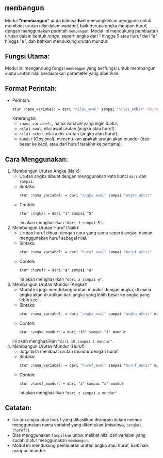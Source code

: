 # `membangun`
Modul **"membangun"** pada bahasa **Earl** memungkinkan pengguna untuk membuat urutan nilai dalam variabel, baik berupa angka maupun huruf, dengan menggunakan perintah `membangun`. Modul ini mendukung pembuatan urutan dalam bentuk _range_, seperti angka dari 1 hingga 5 atau huruf dari "a" hingga "e", dan bahkan mendukung urutan mundur.

## Fungsi Utama:
Modul ini mengandung fungsi `membangun` yang berfungsi untuk membangun suatu urutan nilai berdasarkan parameter yang diberikan.

## Format Perintah:
- Perintah:
  ```bash
  atur :nama_variabel: = dari "nilai_awal" sampai "nilai_akhir" [mundur]
  ```
  Keterangan:
  - `:nama_variabel:`, nama variabel yang ingin diatur.
  - `nilai_awal`, nilai awal urutan (angka atau huruf).
  - `nilai_akhir`, nilai akhir urutan (angka atau huruf).
  - `mundur` (Opsional), menentukan apakah urutan akan mundur (dari besar ke kecil, atau dari huruf terakhir ke pertama).

## Cara Menggunakan:
1. Membangun Urutan Angka (Naik):
   - Urutan angka dibuat dengan menggunakan kata kunci `dari` dan `sampai`.
   - Sintaks:
     ```bash
     atur :nama_variabel: = dari "angka_awal" sampai "angka_akhir"
      ```
   - Contoh:
      ```earl
      atur :angka: = dari "1" sampai "5"
      ```
      Ini akan menghasilkan `"dari 1 sampai 5"`.
2. Membangun Urutan Huruf (Naik):
   - Urutan huruf dibuat dengan cara yang sama seperti angka, namun menggunakan huruf sebagai nilai.
   - Sintaks:
     ```bash
     atur :nama_variabel: = dari "huruf_awal" sampai "huruf_akhir"
      ```
   - Contoh:
     ```earl
     atur :huruf: = dari "a" sampai "e"
     ```
     Ini akan menghasilkan `"dari a sampai e"`.
3. Membangun Urutan Mundur (Angka):
   - Modul ini juga mendukung urutan mundur dengan angka, di mana angka akan diurutkan dari angka yang lebih besar ke angka yang lebih kecil.
   - Sintaks:
     ```bash
     atur :nama_variabel: = dari "angka_awal" sampai "angka_akhir" mundur
      ```
   - Contoh:
     ```earl
     atur :angka_mundur: = dari "10" sampai "1" mundur
     ```
   Ini akan menghasilkan `"dari 10 sampai 1 mundur"`.
4. Membangun Urutan Mundur (Huruf):
   - Juga bisa membuat urutan mundur dengan huruf.
   - Sintaks:
     ```bash
     atur :nama_variabel: = dari "huruf_awal" sampai "huruf_akhir" mundur
     ```
   - Contoh:
     ```earl
     atur :huruf_mundur: = dari "z" sampai "a" mundur
     ```
     Ini akan menghasilkan `"dari z sampai a mundur"`
 
## Catatan:
- Urutan angka atau huruf yang dihasilkan disimpan dalam memori menggunakan nama variabel yang ditentukan (misalnya, `:angka:`, `:huruf:`).
- Bisa menggunakan `tampilkan` untuk melihat nilai dari variabel yang sudah diatur menggunakan `membangun`.
- Modul ini mendukung pembuatan urutan angka atau huruf, baik naik maupun mundur.
